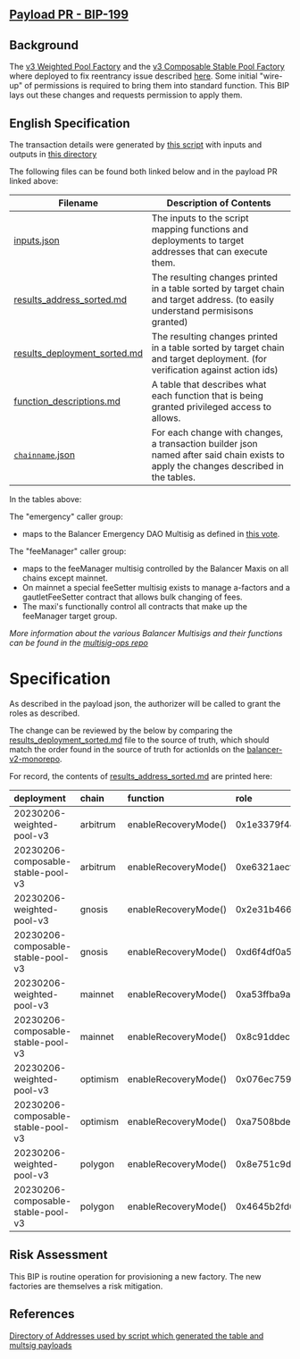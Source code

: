 ## [Payload PR - BIP-199](https://github.com/BalancerMaxis/multisig-ops/pull/82)

## Background
The [v3 Weighted Pool Factory](https://github.com/balancer-labs/balancer-v2-monorepo/tree/master/pkg/deployments/tasks/20230206-weighted-pool-v3) and the [v3 Composable Stable Pool Factory](https://github.com/balancer-labs/balancer-v2-monorepo/tree/master/pkg/deployments/tasks//20230206-composable-stable-pool-v3) where deployed to fix reentrancy issue described [here](https://forum.balancer.fi/t/reentrancy-vulnerability-scope-expanded/4345).  Some initial "wire-up" of permissions is required to bring them into standard function.  This BIP lays out these changes and requests permission to apply them.

## English Specification

The transaction details were generated by [this script](https://github.com/BalancerMaxis/multisig-ops/blob/main/tools/python/gen_add_permissions_payload.py) with inputs and outputs in [this directory](https://github.com/BalancerMaxis/multisig-ops/tree/staging/BIPs/BIP-199)

The following files can be found both linked below and in the payload PR linked above:

| Filename                                                                                                                             | Description of Contents                                                                                                              |
|--------------------------------------------------------------------------------------------------------------------------------------|--------------------------------------------------------------------------------------------------------------------------------------|
| [inputs.json](https://github.com/BalancerMaxis/multisig-ops/blob/staging/BIPs/BIP-199/inputs.json)                                   | The inputs to the script mapping functions and deployments to target addresses that can execute them.                                |
| [results_address_sorted.md](https://github.com/BalancerMaxis/multisig-ops/blob/staging/BIPs/BIP-199/results_address_sorted.md)       | The resulting changes printed in a table sorted by target chain and target address. (to easily understand permisisons granted)       |
| [results_deployment_sorted.md](https://github.com/BalancerMaxis/multisig-ops/blob/staging/BIPs/BIP-199/results_deployment_sorted.md) | The resulting changes printed in a table sorted by target chain and target deployment. (for verification against action ids)         |
| [function_descriptions.md](https://github.com/BalancerMaxis/multisig-ops/blob/staging/BIPs/BIP-199/function_descriptions.md)         | A table that describes what each function that is being granted privileged access to allows.                                         |                                                                                                                                             |
| [`chainname`.json](https://github.com/BalancerMaxis/multisig-ops/tree/staging/BIPs/BIP-199/)                                         | For each change with changes, a transaction builder json named after said chain exists to apply the changes described in the tables. |

In the tables above:

The "emergency" caller group:
 - maps to the Balancer Emergency DAO Multisig as defined in [this vote](https://forum.balancer.fi/t/form-the-emergency-subdao/3197).

The "feeManager" caller group:
 - maps to the feeManager multisig controlled by the Balancer Maxis on all chains except mainnet.
 - On mainnet a special feeSetter multisig exists to manage a-factors and a gautletFeeSetter contract that allows bulk changing of fees.  
 - The maxi's functionally control all contracts that make up the feeManager target group.

_More information about the various Balancer Multisigs and their functions can be found in the [multisig-ops repo](https://github.com/BalancerMaxis/multisig-ops/blob/staging/multisigs.md)_
# Specification

As described in the payload json, the authorizer will be called to grant the roles as described.  

The change can be reviewed by the below by comparing the [results_deployment_sorted.md](https://github.com/BalancerMaxis/multisig-ops/tree/staging/BIPs/BIP-183/results_deployment_sorted.md) file to the source of truth,  which should match the order found in the source of truth for actionIds on the [balancer-v2-monorepo](https://github.com/balancer-labs/balancer-v2-monorepo/tree/master/pkg/deployments/action-ids).

For record, the contents of [results_address_sorted.md](https://github.com/BalancerMaxis/multisig-ops/tree/staging/BIPs/BIP-199/results_address_sorted.md) are printed here:



| deployment                         | chain    | function             | role                                                               | target             | target_address                             |
|:-----------------------------------|:---------|:---------------------|:-------------------------------------------------------------------|:-------------------|:-------------------------------------------|
| 20230206-weighted-pool-v3          | arbitrum | enableRecoveryMode() | 0x1e3379f440ccd8ad4fbacfa446ce3de718eda1a091b271c9053bdedff90cdf1c | poolRecoveryHelper | 0xb5e56CC3d2e38e53b1166175C59e921A37cDC1E2 |
| 20230206-composable-stable-pool-v3 | arbitrum | enableRecoveryMode() | 0xe6321aecff7f0051958627890aa2a16d7221f860dfa3359a1cea6f4a3f87933e | poolRecoveryHelper | 0xb5e56CC3d2e38e53b1166175C59e921A37cDC1E2 |
| 20230206-weighted-pool-v3          | gnosis   | enableRecoveryMode() | 0x2e31b466b15801536da90012c6e9916b3e0587c2d0b7c63328971c531b6ccf87 | poolRecoveryHelper | 0xc3ccacE87f6d3A81724075ADcb5ddd85a8A1bB68 |
| 20230206-composable-stable-pool-v3 | gnosis   | enableRecoveryMode() | 0xd6f4df0a512a29fa4cf2fcfbe4a0b5ea1266a4bbb1ab6fb5761205dbb038441f | poolRecoveryHelper | 0xc3ccacE87f6d3A81724075ADcb5ddd85a8A1bB68 |
| 20230206-weighted-pool-v3          | mainnet  | enableRecoveryMode() | 0xa53ffba9aa2195cd7646f9cbaca0985f432bded3dd5319916afc5ec395f280d7 | poolRecoveryHelper | 0x1b300C86980a5195bCF49bD419A068D98dC133Db |
| 20230206-composable-stable-pool-v3 | mainnet  | enableRecoveryMode() | 0x8c91ddec262ae544d56464e260d0b840239949d86149c139510d5e399a30099f | poolRecoveryHelper | 0x1b300C86980a5195bCF49bD419A068D98dC133Db |
| 20230206-weighted-pool-v3          | optimism | enableRecoveryMode() | 0x076ec7596fb2fd56057ab4b4ab843852ee914ca3095f9cdf46a79085b266a748 | poolRecoveryHelper | 0x26743984e3357eFC59f2fd6C1aFDC310335a61c9 |
| 20230206-composable-stable-pool-v3 | optimism | enableRecoveryMode() | 0xa7508bde3c3d65fa21321ca35b2d1da564bc4a772cff9947de3c3e1a467e9dec | poolRecoveryHelper | 0x26743984e3357eFC59f2fd6C1aFDC310335a61c9 |
| 20230206-weighted-pool-v3          | polygon  | enableRecoveryMode() | 0x8e751c9d2a2e4de88b6c71094d5a2b18be451801333ea94579761179bc9b9ef9 | poolRecoveryHelper | 0x495F696430F4A51F7fcB98FbE68a9Cb7A07fB1bA |
| 20230206-composable-stable-pool-v3 | polygon  | enableRecoveryMode() | 0x4645b2fd612d1e3d4f7cbd5f68df6511f4dedfcba83090853604d4fbf33f467d | poolRecoveryHelper | 0x495F696430F4A51F7fcB98FbE68a9Cb7A07fB1bA |
## Risk Assessment
This BIP is routine operation for provisioning a new factory.  The new factories are themselves a risk mitigation.


## References

[Directory of Addresses used by script which generated the table and multsig payloads](https://github.com/BalancerMaxis/multisig-ops/blob/main/tools/python/brownie/helpers/addresses.py)

